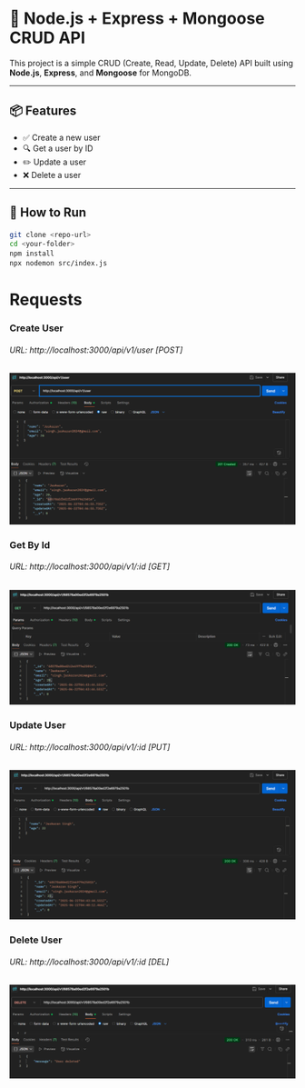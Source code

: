 # 🧩 Node.js + Express + Mongoose CRUD API

This project is a simple CRUD (Create, Read, Update, Delete) API built using **Node.js**, **Express**, and **Mongoose** for MongoDB.

---

## 📦 Features

- ✅ Create a new user
- 🔍 Get a user by ID
- ✏️ Update a user
- ❌ Delete a user

---

## 🚀 How to Run

```bash
git clone <repo-url>
cd <your-folder>
npm install
npx nodemon src/index.js
```

# Requests

### Create User

###### URL: http://localhost:3000/api/v1/user [POST]

![Alt Text](./src//assets//create.png)

### Get By Id

###### URL: http://localhost:3000/api/v1/:id [GET]

![Alt Text](./src//assets//getbyId.png)

### Update User

###### URL: http://localhost:3000/api/v1/:id [PUT]

![Alt Text](./src//assets//put.png)

### Delete User

###### URL: http://localhost:3000/api/v1/:id [DEL]

![Alt Text](./src//assets//del.png)
